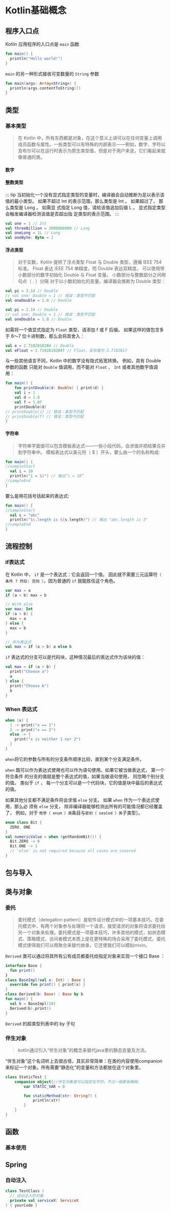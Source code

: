 # Kotlin基础概念

## 程序入口点

Kotlin 应用程序的入口点是 `main` 函数

``` kotlin
fun main() {
  println("Hello world!")
}
```

`main` 的另一种形式接收可变数量的 `String` 参数

``` kotlin
fun main(args: Array<String>) {
  println(args.contentToString())
}
```

## 类型

### 基本类型

>在 Kotlin 中，所有东西都是对象，在这个意义上讲可以在任何变量上调用成员函数与属性。一些类型可以有特殊的内部表示——例如，数字、字符以及布尔可以在运行时表示为原生类型值，但是对于用户来说，它们看起来就像普通的类。

#### 数字

#### 整数类型

::: tip
当初始化一个没有显式指定类型的变量时，编译器会自动推断为足以表示该值的最小类型。
如果不超过 Int 的表示范围，那么类型是 Int 。 如果超过了， 那么类型是 Long 。 如需显
式指定 Long 值，请给该值追加后缀 L 。 显式指定类型会触发编译器检测该值是否超出指
定类型的表示范围。
:::

``` kotlin
val one = 1 // Int
val threeBillion = 3000000000 // Long
val oneLong = 1L // Long
val oneByte: Byte = 1
```

#### 浮点类型
>
>对于实数，Kotlin 提供了浮点类型 Float 与 Double 类型，遵循 IEEE 754 标准。 Float 表达 IEEE 754 单精度，而 Double 表达双精度。
可以使用带小数部分的数字初始化 Double 与 Float 变量。 小数部分与整数部分之间用句点（ . ）分隔 对于以小数初始化的变量，编译器会推断为 Double 类型：

``` kotlin
val pi = 3.14 // Double
// val one: Double = 1 // 错误：类型不匹配
val oneDouble = 1.0 // Double
```

``` kotlin
val pi = 3.14 // Double
// val one: Double = 1 // 错误：类型不匹配
val oneDouble = 1.0 // Double
```

如需将一个值显式指定为 `Float` 类型，请添加 f 或 F 后缀。 如果这样的值包含多于 6～7
位十进制数，那么会将其舍入：

``` kotlin
val e = 2.7182818284 // Double
val eFloat = 2.7182818284f // Float，实际值为 2.7182817
```

与一些其他语言不同，Kotlin 中的数字没有隐式拓宽转换。 例如，具有 Double 参数的函数
只能对 `Double` 值调用，而不能对 `Float` 、 `Int` 或者其他数字值调用：

```kotlin
fun main() {
    fun printDouble(d: Double) { print(d) }
    val i = 1
    val d = 1.0
    val f = 1.0f
    printDouble(d)
// printDouble(i) // 错误：类型不匹配
// printDouble(f) // 错误：类型不匹配
}
```

#### 字符串
>
>字符串字面值可以包含模板表达式——一些小段代码，会求值并把结果合并到字符串中。 模板表达式以美元符（ $ ）开头，要么由一个的名称构成:

``` kotlin
fun main() {
//sampleStart
  val i = 10
  println("i = $i") // 输出“i = 10”
//sampleEnd
}
```

要么是用花括号括起来的表达式:

``` kotlin
fun main() {
//sampleStart
  val s = "abc"
  println("$s.length is ${s.length}") // 输出 "abc.length is 3"
//sampleEnd
}
```

## 流程控制

### if表达式

在 Kotlin 中， `if` 是一个表达式：它会返回一个值。 因此就不需要三元运算符`（ 条件 ? 然后: 否则 ）`，因为普通的 `if` 就能胜任这个角色。

``` kotlin
var max = a
if (a < b) max = b

// With else
var max: Int
if (a > b) {
  max = a
} else {
  max = b
}

// 作为表达式
val max = if (a > b) a else b
```

`if` 表达式的分支可以是代码块，这种情况最后的表达式作为该块的值：

``` kotlin
val max = if (a > b) {
  print("Choose a")
  a
} else {
  print("Choose b")
  b
}
```

### When 表达式

``` kotlin
when (x) {
  1 -> print("x == 1")
  2 -> print("x == 2")
  else -> {
    print("x is neither 1 nor 2")
  }
}
```

`when`将它的参数与所有的分支条件顺序比较，直到某个分支满足条件。

`when` 既可以作为表达式使用也可以作为语句使用。如果它被当做表达式， 第一个符合条件
的分支的值就是整个表达式的值，如果当做语句使用， 则忽略个别分支的值。 类似于 `if` ，
每一个分支可以是一个代码块，它的值是块中最后的表达式的值。

如果其他分支都不满足条件将会求值 `else` 分支。 如果 `when` 作为一个表达式使用，那么必
须有 `else` 分支， 除非编译器能够检测出所有的可能情况都已经覆盖了， 例如，对于 `枚举（ enum ）类`条目与`密封（ sealed ）类`子类型］。

``` kotlin
enum class Bit {
  ZERO, ONE
}
val numericValue = when (getRandomBit()) {
  Bit.ZERO -> 0
  Bit.ONE -> 1
  // 'else' is not required because all cases are covered
}
```

## 包与导入

## 类与对象

### 委托
>
> 委托模式（delegation pattern）是软件设计模式中的一项基本技巧。在委托模式中，有两个对象参与处理同一个请求，接受请求的对象将请求委托给另一个对象来处理。委托模式是一项基本技巧，许多其他的模式，如状态模式、策略模式、访问者模式本质上是在更特殊的场合采用了委托模式。委托模式使得我们可以用聚合来替代继承，它还使我们可以模拟mixin。

`Derived` 类可以通过将其所有公有成员都委托给指定对象来实现一个接口 Base ：

``` kotlin
interface Base {
  fun print()
}
class BaseImpl(val x: Int) : Base {
  override fun print() { print(x) }
}
class Derived(b: Base) : Base by b
fun main() {
  val b = BaseImpl(10)
  Derived(b).print()
}
```

`Derived` 的超类型列表中的 by 子句

### 伴生对象

> kotlin通过引入“伴生对象”的概念来替代java里的静态变量及方法。

“伴生对象”这个名词听上去很古怪，其实非常简单：在类的内容使用companion来标记一个对象。所有需要“静态化”的变量和方法都放在这个对象里。

``` kotlin
class StaticTest {
    companion object{//伴生对象是可以指定名字的，不过一般都省略掉。
        var STATIC_VAR = 0

        fun staticMethod(str: String?) {
            println(str)
        }
    }
}
```

## 函数

### 基本使用

## Spring

### 自动注入

``` kotlin 3
class TestClass (
  // 自动注入的对象
  private val serviceX: ServiceX
) { yourCode }
```

